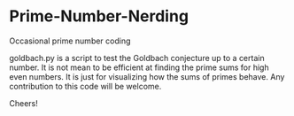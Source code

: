 # Prime-Number-Nerding
Occasional prime number coding 

goldbach.py is a script to test the Goldbach conjecture up to a certain number. It is not mean to be efficient at finding the prime sums for high even numbers. It is just for visualizing how the sums of primes behave. Any contribution to this code will be welcome.

Cheers!
